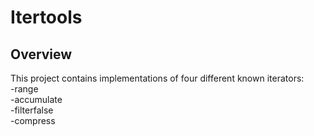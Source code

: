 # Itertools

## Overview
This project contains implementations of four different known iterators:  
-range  
-accumulate  
-filterfalse  
-compress

